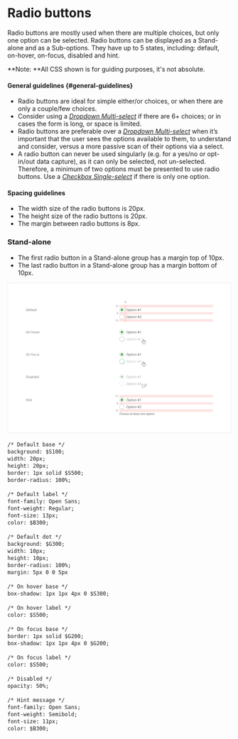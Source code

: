 # Radio buttons

Radio buttons are mostly used when there are multiple choices, but only one option can be selected. Radio buttons can be displayed as a Stand-alone and as a Sub-options. They have up to 5 states, including: default, on-hover, on-focus, disabled and hint.

**Note: **All CSS shown is for guiding purposes, it's not absolute.

#### General guidelines {#general-guidelines}

* Radio buttons are ideal for simple either/or choices, or when there are only a couple/few choices.
* Consider using a [_Dropdown Multi-select_](//atoms/dropdowns.html#multi-select) if there are 6+ choices; or in cases the form is long, or space is limited.
* Radio buttons are preferable over a [_Dropdown Multi-select_](//atoms/dropdowns.html#multi-select) when it’s important that the user sees the options available to them, to understand and consider, versus a more passive scan of their options via a select.
* A radio button can never be used singularly \(e.g. for a yes/no or opt-in/out data capture\), as it can only be selected, not un-selected. Therefore, a minimum of two options must be presented to use radio buttons. Use a [_Checkbox Single-select_](//atoms/checkboxes.html#single-select) if there is only one option.

#### Spacing guidelines

* The width size of the radio buttons is 20px.
* The height size of the radio buttons is 20px.
* The margin between radio buttons is 8px.

### Stand-alone

* The first radio button in a Stand-alone group has a margin top of 10px.
* The last radio button in a Stand-alone group has a margin bottom of 10px.

![](/assets/atoms/radio-buttons-states.png)

```
/* Default base */
background: $S100;
width: 20px;
height: 20px;
border: 1px solid $S500;
border-radius: 100%;

/* Default label */
font-family: Open Sans;
font-weight: Regular;
font-size: 13px;
color: $B300;

/* Default dot */
background: $G300;
width: 10px;
height: 10px;
border-radius: 100%;
margin: 5px 0 0 5px

/* On hover base */
box-shadow: 1px 1px 4px 0 $S300;

/* On hover label */
color: $S500;

/* On focus base */
border: 1px solid $G200;
box-shadow: 1px 1px 4px 0 $G200;

/* On focus label */
color: $S500;

/* Disabled */
opacity: 50%;

/* Hint message */
font-family: Open Sans;
font-weight: Semibold;
font-size: 11px;
color: $B300;
```



